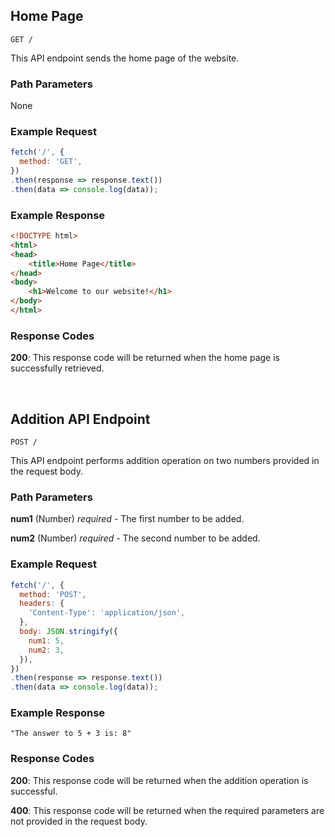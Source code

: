 ## Home Page

```
GET /
```

This API endpoint sends the home page of the website.

### Path Parameters

None

### Example Request

```javascript
fetch('/', {
  method: 'GET',
})
.then(response => response.text())
.then(data => console.log(data));
```

### Example Response

```html
<!DOCTYPE html>
<html>
<head>
    <title>Home Page</title>
</head>
<body>
    <h1>Welcome to our website!</h1>
</body>
</html>
```

### Response Codes

**200**: This response code will be returned when the home page is successfully retrieved.

<br />

## Addition API Endpoint

```
POST /
```

This API endpoint performs addition operation on two numbers provided in the request body.

### Path Parameters

**num1** (Number) *required* - The first number to be added.

**num2** (Number) *required* - The second number to be added.

### Example Request

```javascript
fetch('/', {
  method: 'POST',
  headers: {
    'Content-Type': 'application/json',
  },
  body: JSON.stringify({
    num1: 5,
    num2: 3,
  }),
})
.then(response => response.text())
.then(data => console.log(data));
```

### Example Response

```
"The answer to 5 + 3 is: 8"
```

### Response Codes

**200**: This response code will be returned when the addition operation is successful.

**400**: This response code will be returned when the required parameters are not provided in the request body.

<br />

